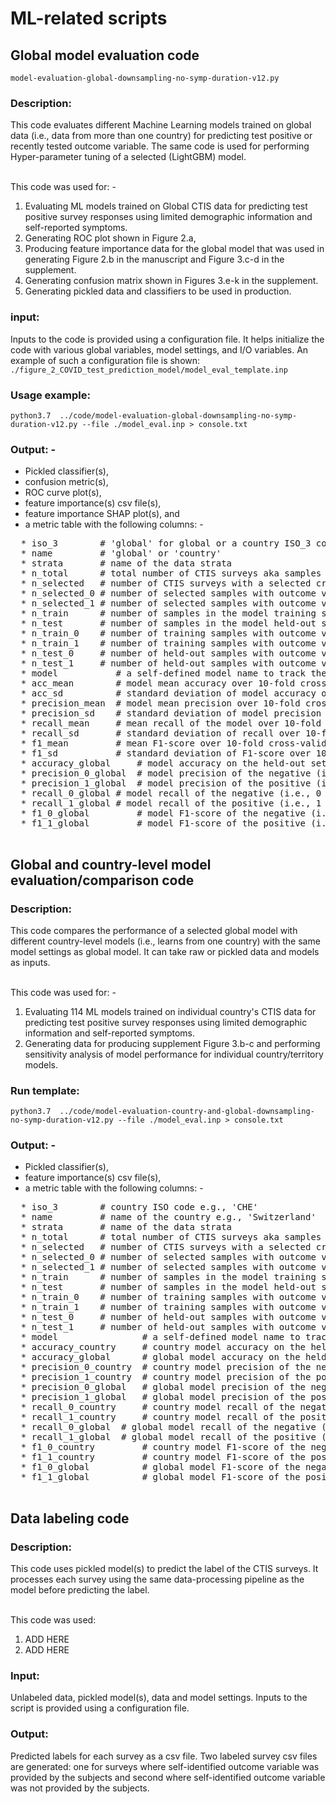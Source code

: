 # ML-related scripts
## Global model evaluation code
```model-evaluation-global-downsampling-no-symp-duration-v12.py```
### Description: 
This code evaluates different Machine Learning models trained on global data 
(i.e., data from more than one country) for predicting test positive or recently
tested outcome variable. The same code is used for performing Hyper-parameter tuning 
of a selected (LightGBM) model.

<br>This code was used for: -
1. Evaluating ML models trained on Global CTIS data for predicting test positive 
survey responses using limited demographic information and self-reported symptoms.
2. Generating ROC plot shown in Figure 2.a,
3. Producing feature importance data for the global model that was used in
generating Figure 2.b in the manuscript and Figure 3.c-d in the supplement.
4. Generating confusion matrix shown in Figures 3.e-k in the supplement.
5. Generating pickled data and classifiers to be used in production.

### input: 
Inputs to the code is provided using a configuration file.
It helps initialize the code with various global variables, model settings, and I/O variables. 
An example of such a configuration file is shown:
```./figure_2_COVID_test_prediction_model/model_eval_template.inp```
### Usage example: 
```python3.7  ../code/model-evaluation-global-downsampling-no-symp-duration-v12.py --file ./model_eval.inp > console.txt```

### Output: -
* Pickled classifier(s), 
* confusion metric(s), 
* ROC curve plot(s), 
* feature importance(s) csv file(s), 
* feature importance SHAP plot(s), and 
* a metric table with the following columns: - 
<pre>
  * iso_3        # 'global' for global or a country ISO_3 code for a country-based model 
  * name         # 'global' or 'country'
  * strata       # name of the data strata
  * n_total      # total number of CTIS surveys aka samples
  * n_selected   # number of CTIS surveys with a selected criteria. For example, surveys with a proper age-group and a clear gender information.
  * n_selected_0 # number of selected samples with outcome variable (test negative i.e., ```ts_pos``` or tested (i.e., ```ts_recent```) equals zero.
  * n_selected_1 # number of selected samples with outcome variable (test negative i.e., ```ts_pos``` or tested (i.e., ```ts_recent```) equals one.
  * n_train      # number of samples in the model training set. The 10-fold cross-validation is performed on this set.
  * n_test       # number of samples in the model held-out set
  * n_train_0    # number of training samples with outcome variable equals zero
  * n_train_1    # number of training samples with outcome variable equals one
  * n_test_0     # number of held-out samples with outcome variable equals zero
  * n_test_1     # number of held-out samples with outcome variable equals one
  * model           # a self-defined model name to track the model settings. Such as ```LightGBM``` or ```LightGBM_usemissing_false```
  * acc_mean        # model mean accuracy over 10-fold cross-validation
  * acc_sd          # standard deviation of model accuracy over 10-fold cross-validation
  * precision_mean  # model mean precision over 10-fold cross-validation
  * precision_sd    # standard deviation of model precision over 10-fold cross-validation
  * recall_mean     # mean recall of the model over 10-fold cross-validation
  * recall_sd       # standard deviation of recall over 10-fold cross-validation
  * f1_mean	        # mean F1-score over 10-fold cross-validation
  * f1_sd	        # standard deviation of F1-score over 10-fold cross-validation
  * accuracy_global     # model accuracy on the held-out set
  * precision_0_global  # model precision of the negative (i.e., 0 class) on the held-out set
  * precision_1_global  # model precision of the positive (i.e., 1 class) on the held-out set
  * recall_0_global	# model recall of the negative (i.e., 0 class) on the held-out set
  * recall_1_global	# model recall of the positive (i.e., 1 class) on the held-out set
  * f1_0_global	        # model F1-score of the negative (i.e., 0 class) on the held-out set
  * f1_1_global         # model F1-score of the positive (i.e., 1 class) on the held-out set
  </pre>
 


## Global and country-level model evaluation/comparison code
### Description: 
This code compares the performance of a selected global model with different 
country-level models (i.e., learns from one country) with the same model 
settings as global model. It can take raw or pickled data and models as inputs.

<br>This code was used for: -
1. Evaluating 114 ML models trained on individual country's CTIS data 
for predicting test positive survey responses using limited demographic 
information and self-reported symptoms.
2. Generating data for producing supplement Figure 3.b-c and performing 
sensitivity analysis of model performance for individual country/territory models.

### Run template: 
```python3.7  ../code/model-evaluation-country-and-global-downsampling-no-symp-duration-v12.py --file ./model_eval.inp > console.txt```

### Output: -
* Pickled classifier(s), 
* feature importance(s) csv file(s), 
* a metric table with the following columns: -
<pre>
  * iso_3        # country ISO code e.g., 'CHE'
  * name         # name of the country e.g., 'Switzerland'
  * strata       # name of the data strata
  * n_total      # total number of CTIS surveys aka samples available for the country
  * n_selected   # number of CTIS surveys with a selected criteria. For example, surveys with a proper age-group and a clear gender information.
  * n_selected_0 # number of selected samples with outcome variable (test negative i.e., ```ts_pos``` or tested (i.e., ```ts_recent```) equals zero.
  * n_selected_1 # number of selected samples with outcome variable (test negative i.e., ```ts_pos``` or tested (i.e., ```ts_recent```) equals one.
  * n_train      # number of samples in the model training set. The 10-fold cross-validation is performed on this set.
  * n_test       # number of samples in the model held-out set
  * n_train_0    # number of training samples with outcome variable equals zero
  * n_train_1    # number of training samples with outcome variable equals one
  * n_test_0     # number of held-out samples with outcome variable equals zero
  * n_test_1     # number of held-out samples with outcome variable equals one
  * model                # a self-defined model name to track the model settings. Such as ```LightGBM``` or ```LightGBM_usemissing_false```
  * accuracy_country     # country model accuracy on the held-out set
  * accuracy_global      # global model accuracy on the held-out set
  * precision_0_country  # country model precision of the negative (i.e., 0 class) on the held-out set
  * precision_1_country  # country model precision of the positive (i.e., 1 class) on the held-out set
  * precision_0_global   # global model precision of the negative (i.e., 0 class) on the held-out set
  * precision_1_global   # global model precision of the positive (i.e., 1 class) on the held-out set
  * recall_0_country	 # country model recall of the negative (i.e., 0 class) on the held-out set
  * recall_1_country     # country model recall of the positive (i.e., 1 class) on the held-out set
  * recall_0_global	 # global model recall of the negative (i.e., 0 class) on the held-out set
  * recall_1_global	 # global model recall of the positive (i.e., 1 class) on the held-out set
  * f1_0_country         # country model F1-score of the negative (i.e., 0 class) on the held-out set
  * f1_1_country         # country model F1-score of the positive (i.e., 1 class) on the held-out set
  * f1_0_global	         # global model F1-score of the negative (i.e., 0 class) on the held-out set
  * f1_1_global          # global model F1-score of the positive (i.e., 1 class) on the held-out set
  </pre>


## Data labeling code
### Description: 
This code uses pickled model(s) to predict the label of the CTIS surveys. 
It processes each survey using the same data-processing pipeline as the model 
before predicting the label.

<br> This code was used:
1. ADD HERE
2. ADD HERE

### Input: 
Unlabeled data, pickled model(s), data and model settings. Inputs to the 
script is provided using a configuration file. 
### Output: 
Predicted labels for each survey as a csv file. Two labeled survey csv 
files are generated: one for surveys where self-identified outcome variable 
was provided by the subjects and second where self-identified outcome variable 
was not provided by the subjects.

